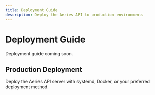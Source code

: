 ```yaml
---
title: Deployment Guide
description: Deploy the Aeries API to production environments
---
```


# Deployment Guide

Deployment guide coming soon.

## Production Deployment

Deploy the Aeries API server with systemd, Docker, or your preferred deployment method.
